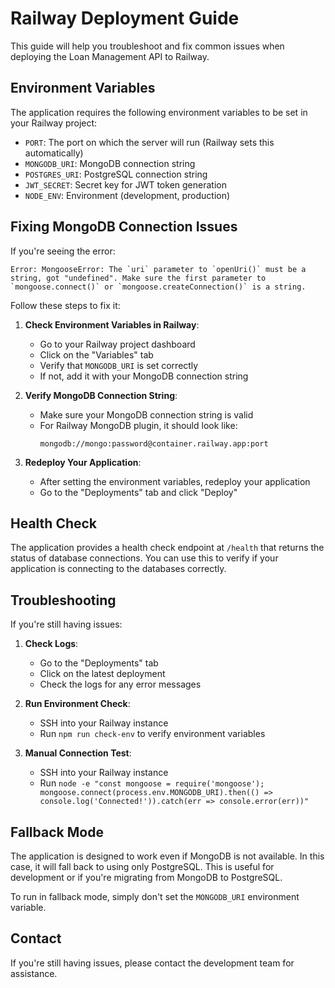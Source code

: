 # Railway Deployment Guide

This guide will help you troubleshoot and fix common issues when deploying the Loan Management API to Railway.

## Environment Variables

The application requires the following environment variables to be set in your Railway project:

- `PORT`: The port on which the server will run (Railway sets this automatically)
- `MONGODB_URI`: MongoDB connection string
- `POSTGRES_URI`: PostgreSQL connection string
- `JWT_SECRET`: Secret key for JWT token generation
- `NODE_ENV`: Environment (development, production)

## Fixing MongoDB Connection Issues

If you're seeing the error:

```
Error: MongooseError: The `uri` parameter to `openUri()` must be a string, got "undefined". Make sure the first parameter to `mongoose.connect()` or `mongoose.createConnection()` is a string.
```

Follow these steps to fix it:

1. **Check Environment Variables in Railway**:
   - Go to your Railway project dashboard
   - Click on the "Variables" tab
   - Verify that `MONGODB_URI` is set correctly
   - If not, add it with your MongoDB connection string

2. **Verify MongoDB Connection String**:
   - Make sure your MongoDB connection string is valid
   - For Railway MongoDB plugin, it should look like:
     ```
     mongodb://mongo:password@container.railway.app:port
     ```

3. **Redeploy Your Application**:
   - After setting the environment variables, redeploy your application
   - Go to the "Deployments" tab and click "Deploy"

## Health Check

The application provides a health check endpoint at `/health` that returns the status of database connections. You can use this to verify if your application is connecting to the databases correctly.

## Troubleshooting

If you're still having issues:

1. **Check Logs**:
   - Go to the "Deployments" tab
   - Click on the latest deployment
   - Check the logs for any error messages

2. **Run Environment Check**:
   - SSH into your Railway instance
   - Run `npm run check-env` to verify environment variables

3. **Manual Connection Test**:
   - SSH into your Railway instance
   - Run `node -e "const mongoose = require('mongoose'); mongoose.connect(process.env.MONGODB_URI).then(() => console.log('Connected!')).catch(err => console.error(err))"`

## Fallback Mode

The application is designed to work even if MongoDB is not available. In this case, it will fall back to using only PostgreSQL. This is useful for development or if you're migrating from MongoDB to PostgreSQL.

To run in fallback mode, simply don't set the `MONGODB_URI` environment variable.

## Contact

If you're still having issues, please contact the development team for assistance. 